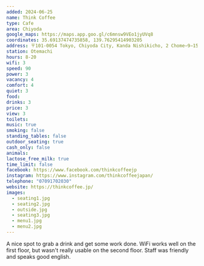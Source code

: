 ```yaml
---
added: 2024-06-25
name: Think Coffee
type: Cafe
area: Chiyoda
google_maps: https://maps.app.goo.gl/c6mnsw9VEo1jyUVq8
coordinates: 35.69137474735858, 139.76295414903205
address: 〒101-0054 Tokyo, Chiyoda City, Kanda Nishikicho, 2 Chome−9−15 1F-2F
station: Otemachi
hours: 8-20
wifi: 3
speed: 90
power: 3
vacancy: 4
comfort: 4
quiet: 3
food: 
drinks: 3
price: 3
view: 3
toilets: 
music: true
smoking: false
standing_tables: false
outdoor_seating: true
cash_only: false
animals: 
lactose_free_milk: true
time_limit: false
facebook: https://www.facebook.com/thinkcoffeejp
instagram: https://www.instagram.com/thinkcoffeejapan/
telephone: "07091702030"
website: https://thinkcoffee.jp/
images:
  - seating1.jpg
  - seating2.jpg
  - outside.jpg
  - seating3.jpg
  - menu1.jpg
  - menu2.jpg
---
```


A nice spot to grab a drink and get some work done. WiFi works well on the first floor, but wasn't really usable on the second floor. Staff was friendly and speaks good english.
